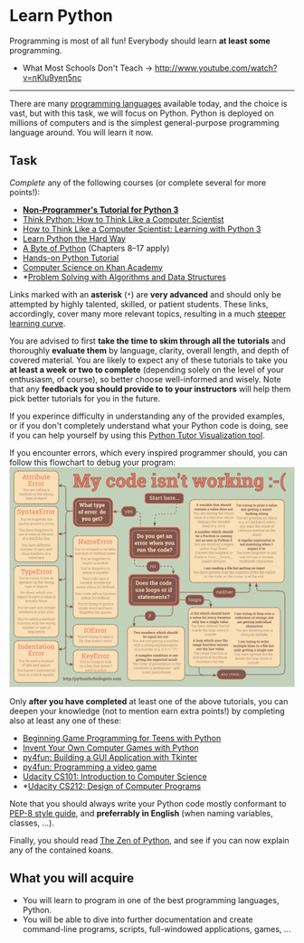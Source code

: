 Learn Python
============

Programming is most of all fun! Everybody should learn **at least some** programming.

* What Most Schools Don't Teach → http://www.youtube.com/watch?v=nKIu9yen5nc

------------------------------------------------------------------------------

There are many [programming languages](http://en.wikipedia.org/wiki/Programming_language)
available today, and the choice is vast, but with this task, we will focus
on Python. Python is deployed on millions of computers and is the simplest
general-purpose programming language around. You will learn it now.

Task
----
_Complete_ any of the following courses (or complete several for more points!):
* [**Non-Programmer's Tutorial for Python 3**](http://en.wikibooks.org/wiki/Non-Programmer%27s_Tutorial_for_Python_3)
* [Think Python: How to Think Like a Computer Scientist](http://greenteapress.com/thinkpython/html/index.html)
* [How to Think Like a Computer Scientist: Learning with Python 3](http://openbookproject.net/thinkcs/python/english3e/index.html)
* [Learn Python the Hard Way](http://learnpythonthehardway.org/book/)
* [A Byte of Python](http://swaroopch.com/notes/python/) (Chapters 8–17 apply)
* [Hands-on Python Tutorial](http://anh.cs.luc.edu/python/hands-on/3.1/handsonHtml/index.html)
* [Computer Science on Khan Academy](https://www.khanacademy.org/science/computer-science/v/introduction-to-programs-data-types-and-variables)
* *[Problem Solving with Algorithms and Data Structures](http://interactivepython.org/courselib/static/pythonds/index.html)

Links marked with an **asterisk** (`*`) are **very advanced**
and should only be attempted by highly
talented, skilled, or patient students. These links, accordingly,
cover many more relevant topics, resulting in a much
[steeper learning curve](https://www.google.com/search?q=steep+learning+curve&tbm=isch).

You are advised to first **take the time to skim through all the tutorials** and
thoroughly **evaluate them** by language, clarity, overall length, and depth of covered 
material. You are likely to expect any of these tutorials to take you **at least
a week or two to complete** (depending solely on the level of your enthusiasm, of course),
so better choose well-informed and wisely.
Note that any **feedback you should provide to to your instructors** will help
them pick better tutorials for you in the future.

If you experince difficulty in understanding any of the provided examples,
or if you don't completely understand what your Python code is doing,
see if you can help yourself by using this
[Python Tutor Visualization tool](http://www.pythontutor.com/visualize.html).

If you encounter errors, which every inspired programmer should, you can
follow this flowchart to debug your program:
![PythonForBiologists "My code isn't working" flowchart](https://github.com/CoderDojoSI/ideas/raw/master/tasks/resources/python_error_debugging.png)

Only **after you have completed** at least one of the above tutorials, you can
deepen your knowledge (not to mention earn extra points!) by completing also at least any one of these:
* [Beginning Game Programming for Teens with Python](http://www.raywenderlich.com/24252/beginning-game-programming-for-teens-with-python)
* [Invent Your Own Computer Games with Python](http://inventwithpython.com/chapters/)
* [py4fun: Building a GUI Application with Tkinter](http://www.openbookproject.net/py4fun/gui/tkPhone.html)
* [py4fun: Programming a video game](http://www.openbookproject.net/py4fun/lode/lode.html)
* [Udacity CS101: Introduction to Computer Science](https://www.udacity.com/course/cs101)
* *[Udacity CS212: Design of Computer Programs](https://www.udacity.com/course/cs212)

Note that you should always write your Python code mostly conformant to 
[PEP-8 style guide](http://www.python.org/dev/peps/pep-0008/), and **preferrably 
in English** (when naming variables, classes, ...).

Finally, you should read [The Zen of Python](http://www.python.org/dev/peps/pep-0020/), 
and see if you can now explain any of the contained koans.

What you will acquire
---------------------
* You will learn to program in one of the best programming languages, Python.
* You will be able to dive into further documentation and create command-line
  programs, scripts, full-windowed applications, games, ...
